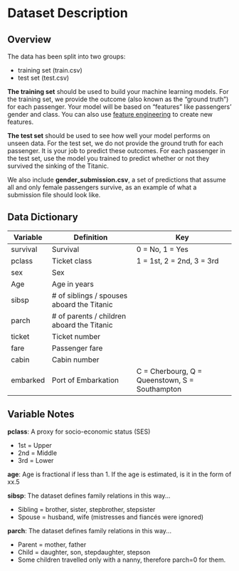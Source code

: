 # Dataset Description


## Overview

The data has been split into two groups:

*   training set (train.csv)
*   test set (test.csv)

**The training set** should be used to build your machine learning models. For the training set, we provide the outcome (also known as the “ground truth”) for each passenger. Your model will be based on “features” like passengers’ gender and class. You can also use [feature engineering](https://triangleinequality.wordpress.com/2013/09/08/basic-feature-engineering-with-the-titanic-data/) to create new features.

**The test set** should be used to see how well your model performs on unseen data. For the test set, we do not provide the ground truth for each passenger. It is your job to predict these outcomes. For each passenger in the test set, use the model you trained to predict whether or not they survived the sinking of the Titanic.

We also include **gender\_submission.csv**, a set of predictions that assume all and only female passengers survive, as an example of what a submission file should look like.

## Data Dictionary

| Variable | Definition                                 | Key                                            |
|----------|--------------------------------------------|------------------------------------------------|
| survival | Survival                                   | 0 = No, 1 = Yes                                |
| pclass   | Ticket class                               | 1 = 1st, 2 = 2nd, 3 = 3rd                      |
| sex      | Sex                                        |                                                |
| Age      | Age in years                               |                                                |
| sibsp    | # of siblings / spouses aboard the Titanic |                                                |
| parch    | # of parents / children aboard the Titanic |                                                |
| ticket   | Ticket number                              |                                                |
| fare     | Passenger fare                             |                                                |
| cabin    | Cabin number                               |                                                |
| embarked | Port of Embarkation                        | C = Cherbourg, Q = Queenstown, S = Southampton |


## Variable Notes

**pclass**: A proxy for socio-economic status (SES) 

* 1st = Upper  
* 2nd = Middle  
* 3rd = Lower  
  
**age**: Age is fractional if less than 1. If the age is estimated, is it in the form of xx.5  
  
**sibsp**: The dataset defines family relations in this way...  

* Sibling = brother, sister, stepbrother, stepsister  
* Spouse = husband, wife (mistresses and fiancés were ignored)  
  
**parch**: The dataset defines family relations in this way...  

* Parent = mother, father  
* Child = daughter, son, stepdaughter, stepson  
* Some children travelled only with a nanny, therefore parch=0 for them.
